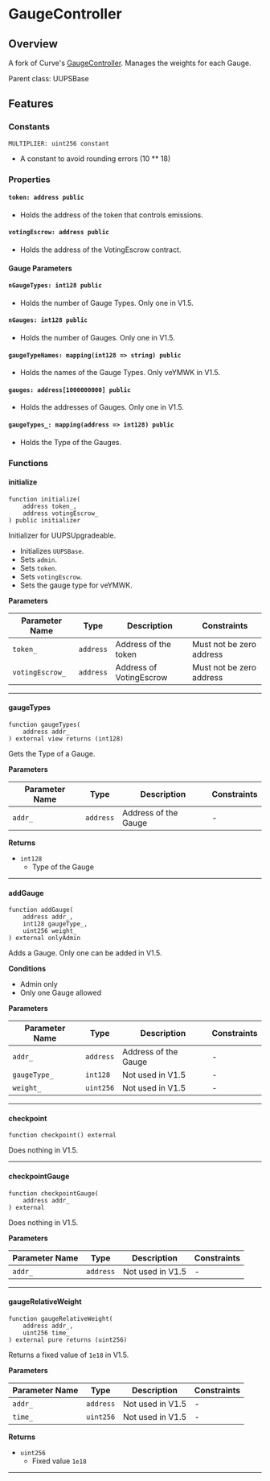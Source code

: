 # GaugeController

## Overview

A fork of Curve's [GaugeController](https://github.com/curvefi/curve-dao-contracts/blob/master/contracts/GaugeController.vy). Manages the weights for each Gauge.

Parent class: UUPSBase

## Features

### Constants

`MULTIPLIER: uint256 constant`

- A constant to avoid rounding errors (10 \*\* 18)

### Properties

#### `token: address public`

- Holds the address of the token that controls emissions.

#### `votingEscrow: address public`

- Holds the address of the VotingEscrow contract.

#### Gauge Parameters

#### `nGaugeTypes: int128 public`

- Holds the number of Gauge Types. Only one in V1.5.

#### `nGauges: int128 public`

- Holds the number of Gauges. Only one in V1.5.

#### `gaugeTypeNames: mapping(int128 => string) public`

- Holds the names of the Gauge Types. Only veYMWK in V1.5.

#### `gauges: address[1000000000] public`

- Holds the addresses of Gauges. Only one in V1.5.

#### `gaugeTypes_: mapping(address => int128) public`

- Holds the Type of the Gauges.

### Functions

#### initialize

```solidity
function initialize(
    address token_,
    address votingEscrow_
) public initializer
```

Initializer for UUPSUpgradeable.

- Initializes `UUPSBase`.
- Sets `admin`.
- Sets `token`.
- Sets `votingEscrow`.
- Sets the gauge type for veYMWK.

**Parameters**

| Parameter Name  | Type      | Description             | Constraints              |
| --------------- | --------- | ----------------------- | ------------------------ |
| `token_`        | `address` | Address of the token    | Must not be zero address |
| `votingEscrow_` | `address` | Address of VotingEscrow | Must not be zero address |

---

#### gaugeTypes

```solidity
function gaugeTypes(
    address addr_
) external view returns (int128)
```

Gets the Type of a Gauge.

**Parameters**

| Parameter Name | Type      | Description          | Constraints |
| -------------- | --------- | -------------------- | ----------- |
| `addr_`        | `address` | Address of the Gauge | -           |

**Returns**

- `int128`
  - Type of the Gauge

---

#### addGauge

```solidity
function addGauge(
    address addr_,
    int128 gaugeType_,
    uint256 weight_
) external onlyAdmin
```

Adds a Gauge. Only one can be added in V1.5.

**Conditions**

- Admin only
- Only one Gauge allowed

**Parameters**

| Parameter Name | Type      | Description          | Constraints |
| -------------- | --------- | -------------------- | ----------- |
| `addr_`        | `address` | Address of the Gauge | -           |
| `gaugeType_`   | `int128`  | Not used in V1.5     | -           |
| `weight_`      | `uint256` | Not used in V1.5     | -           |

---

#### checkpoint

```solidity
function checkpoint() external
```

Does nothing in V1.5.

---

#### checkpointGauge

```solidity
function checkpointGauge(
    address addr_
) external
```

Does nothing in V1.5.

**Parameters**

| Parameter Name | Type      | Description      | Constraints |
| -------------- | --------- | ---------------- | ----------- |
| `addr_`        | `address` | Not used in V1.5 | -           |

---

#### gaugeRelativeWeight

```solidity
function gaugeRelativeWeight(
    address addr_,
    uint256 time_
) external pure returns (uint256)
```

Returns a fixed value of `1e18` in V1.5.

**Parameters**

| Parameter Name | Type      | Description      | Constraints |
| -------------- | --------- | ---------------- | ----------- |
| `addr_`        | `address` | Not used in V1.5 | -           |
| `time_`        | `uint256` | Not used in V1.5 | -           |

**Returns**

- `uint256`
  - Fixed value `1e18`

---
